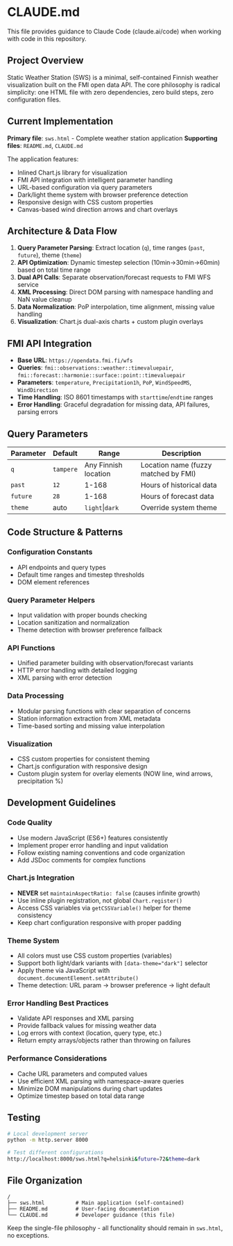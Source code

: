 # CLAUDE.md

This file provides guidance to Claude Code (claude.ai/code) when working with code in this repository.

## Project Overview

Static Weather Station (SWS) is a minimal, self-contained Finnish weather visualization built on the FMI open data API. The core philosophy is radical simplicity: one HTML file with zero dependencies, zero build steps, zero configuration files.

## Current Implementation

**Primary file**: `sws.html` - Complete weather station application
**Supporting files**: `README.md`, `CLAUDE.md`

The application features:
- Inlined Chart.js library for visualization
- FMI API integration with intelligent parameter handling
- URL-based configuration via query parameters
- Dark/light theme system with browser preference detection
- Responsive design with CSS custom properties
- Canvas-based wind direction arrows and chart overlays

## Architecture & Data Flow

1. **Query Parameter Parsing**: Extract location (`q`), time ranges (`past`, `future`), theme (`theme`)
2. **API Optimization**: Dynamic timestep selection (10min→30min→60min) based on total time range
3. **Dual API Calls**: Separate observation/forecast requests to FMI WFS service
4. **XML Processing**: Direct DOM parsing with namespace handling and NaN value cleanup
5. **Data Normalization**: PoP interpolation, time alignment, missing value handling
6. **Visualization**: Chart.js dual-axis charts + custom plugin overlays

## FMI API Integration

- **Base URL**: `https://opendata.fmi.fi/wfs`
- **Queries**: `fmi::observations::weather::timevaluepair`, `fmi::forecast::harmonie::surface::point::timevaluepair`
- **Parameters**: `temperature`, `Precipitation1h`, `PoP`, `WindSpeedMS`, `WindDirection`
- **Time Handling**: ISO 8601 timestamps with `starttime`/`endtime` ranges
- **Error Handling**: Graceful degradation for missing data, API failures, parsing errors

## Query Parameters

| Parameter | Default | Range | Description |
|-----------|---------|-------|-------------|
| `q` | `tampere` | Any Finnish location | Location name (fuzzy matched by FMI) |
| `past` | `12` | 1-168 | Hours of historical data |
| `future` | `28` | 1-168 | Hours of forecast data |
| `theme` | auto | `light`\|`dark` | Override system theme |

## Code Structure & Patterns

### Configuration Constants
- API endpoints and query types
- Default time ranges and timestep thresholds
- DOM element references

### Query Parameter Helpers
- Input validation with proper bounds checking
- Location sanitization and normalization
- Theme detection with browser preference fallback

### API Functions
- Unified parameter building with observation/forecast variants
- HTTP error handling with detailed logging
- XML parsing with error detection

### Data Processing
- Modular parsing functions with clear separation of concerns
- Station information extraction from XML metadata
- Time-based sorting and missing value interpolation

### Visualization
- CSS custom properties for consistent theming
- Chart.js configuration with responsive design
- Custom plugin system for overlay elements (NOW line, wind arrows, precipitation %)

## Development Guidelines

### Code Quality
- Use modern JavaScript (ES6+) features consistently
- Implement proper error handling and input validation
- Follow existing naming conventions and code organization
- Add JSDoc comments for complex functions

### Chart.js Integration
- **NEVER** set `maintainAspectRatio: false` (causes infinite growth)
- Use inline plugin registration, not global `Chart.register()`
- Access CSS variables via `getCSSVariable()` helper for theme consistency
- Keep chart configuration responsive with proper padding

### Theme System
- All colors must use CSS custom properties (variables)
- Support both light/dark variants with `[data-theme="dark"]` selector
- Apply theme via JavaScript with `document.documentElement.setAttribute()`
- Theme detection: URL param → browser preference → light default

### Error Handling Best Practices
- Validate API responses and XML parsing
- Provide fallback values for missing weather data
- Log errors with context (location, query type, etc.)
- Return empty arrays/objects rather than throwing on failures

### Performance Considerations
- Cache URL parameters and computed values
- Use efficient XML parsing with namespace-aware queries
- Minimize DOM manipulations during chart updates
- Optimize timestep based on total data range

## Testing

```bash
# Local development server
python -m http.server 8000

# Test different configurations
http://localhost:8000/sws.html?q=helsinki&future=72&theme=dark
```

## File Organization

```
/
├── sws.html          # Main application (self-contained)
├── README.md         # User-facing documentation
└── CLAUDE.md         # Developer guidance (this file)
```

Keep the single-file philosophy - all functionality should remain in `sws.html`, no exceptions.
